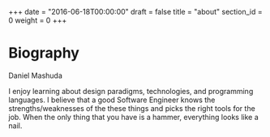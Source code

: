 +++
date = "2016-06-18T00:00:00"
draft = false
title = "about"
section_id = 0
weight = 0
+++

# Biography

Daniel Mashuda

I enjoy learning about design paradigms, technologies, and programming languages. I believe that a good Software Engineer knows the strengths/weaknesses of the these things and picks the right tools for the job. When the only thing that you have is a hammer, everything looks like a nail.
